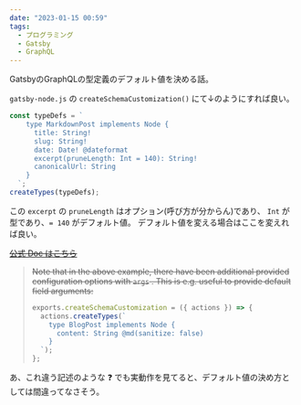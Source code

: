 ```yaml
---
date: "2023-01-15 00:59"
tags:
  - プログラミング
  - Gatsby
  - GraphQL
---
```


GatsbyのGraphQLの型定義のデフォルト値を決める話。

<!-- more -->

`gatsby-node.js` の `createSchemaCustomization()` にて↓のようにすれば良い。

```js
const typeDefs = `
    type MarkdownPost implements Node {
      title: String!
      slug: String!
      date: Date! @dateformat
      excerpt(pruneLength: Int = 140): String!
      canonicalUrl: String
    }
  `;
createTypes(typeDefs);
```

この `excerpt` の `pruneLength` はオプション(呼び方が分からん)であり、
`Int` が型であり、`= 140` がデフォルト値。
デフォルト値を変える場合はここを変えれば良い。

~~[公式 Doc はこちら](https://www.gatsbyjs.com/docs/reference/graphql-data-layer/schema-customization/#creating-custom-extensions)~~

> ~~Note that in the above example, there have been additional provided configuration options with `args` . This is e.g. useful to provide default field arguments:~~
>
> ```js
> exports.createSchemaCustomization = ({ actions }) => {
>   actions.createTypes(`
>     type BlogPost implements Node {
>       content: String @md(sanitize: false)
>     }
>   `);
> };
> ```

あ、これ違う記述のような ❓
でも実動作を見てると、デフォルト値の決め方としては間違ってなさそう。

